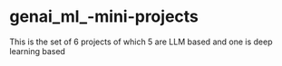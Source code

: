 # genai_ml_-mini-projects
This is the set of 6 projects of which 5 are LLM based and one is deep learning based
